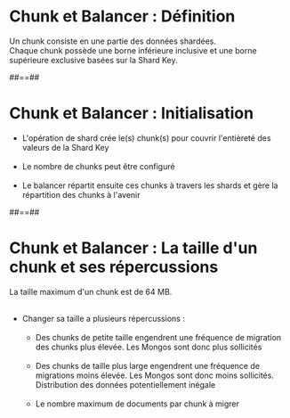 <!-- .slide: -->
# Chunk et Balancer : Définition
<span class="full-center">
    Un chunk consiste en une partie des données shardées.<br/>
    Chaque chunk possède une borne inférieure inclusive et une borne supérieure exclusive basées sur la Shard Key.
</span>

##==##

<!-- .slide -->
# Chunk et Balancer : Initialisation
 - L'opération de shard crée le(s) chunk(s) pour couvrir l'entièreté des valeurs de la Shard Key <br/><br/>
 - Le nombre de chunks peut être configuré <br/><br/>
 - Le balancer répartit ensuite ces chunks à travers les shards et gère la répartition des chunks à l'avenir

##==##

<!-- .slide -->
# Chunk et Balancer : La taille d'un chunk et ses répercussions
La taille maximum d'un chunk est de 64 MB.<br/><br/>

- Changer sa taille a plusieurs répercussions : <br/><br/>
    - Des chunks de petite taille engendrent une fréquence de migration des chunks plus élevée. Les Mongos sont donc plus sollicités <br/><br/>
    - Des chunks de taille plus large engendrent une fréquence de migrations moins élevée. Les Mongos sont donc moins sollicités. Distribution des données potentiellement inégale <br/><br/>
    - Le nombre maximum de documents par chunk à migrer <br/><br/>
